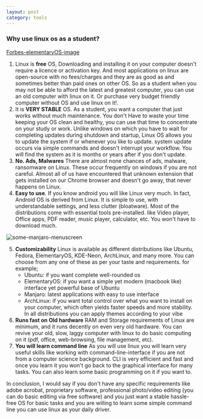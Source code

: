 ```yaml
---
layout: post
category: tools
---
```


### Why use linux os as a student?

[Forbes-elementaryOS-image](/assets/images/forbes-elementary.jpg)

1. Linux is **free** OS, Downloading and installing it on your computer doesn't require a licence or activation key. And most applications on linux are open-source with no fees/charges and they are as good as and sometimes better than paid ones on other OS.
So as a student when you may not be able to afford the latest and greatest computer,  you can use an old computer with linux on it. Or purchase very budget friendly computer without OS and use linux on it!.
2. It is **VERY STABLE** OS. As a student, you want a computer that just works without much maintenance. You don't Have to waste your time keeping your OS clean and healthy, you can use that time to concentrate on your study or work. Unlike windows on which you have to wait for completing updates during shutdown and startup, Linux OS allows you to update the system if or whenever you like to update. system update occurs via simple commands and doesn't interrupt your workflow. You will find the system as it is months or years after if you don't update.
3. **No. Ads, Malwares** There are almost none chances of ads, malware, ransomware on Linux. These occur frequently on windows if you are not careful. Almost all of us have encountered that unknown extension that gets installed on our Chrome browser and doesn't go away, that never happens on Linux.
4. **Easy to use**. If you know android you will like Linux very much. In fact, Android OS is derived from Linux. It is simple to use, with understandable settings, and less clutter (bloatware). Most of the distributions come with essential tools pre-installed. like Video player, Office apps, PDF reader, music player, calculator, etc. You won't have to download much.

![some-manjaro-menuscreen](/assets/image/linux-sample.jpg)

5. **Customizability** Linux is available as different distributions like Ubuntu, Fedora, ElementaryOS, KDE-Neon, ArchLinux, and many more. You can choose from any one of these as per your taste and requirements. for example;
    - Ubuntu: if you want complete well-rounded os
    - ElementaryOS: if you want a simple yet modern (macbook like) interface yet powerful base of Ubuntu
    - Manjaro: latest applications with easy to use interface
    - ArchLinux: if you want total control over what you want to install on your computer, which often yields faster speeds and more stability.
In all distributions you can apply themes according to your vibe
6. **Runs fast on Old hardware** RAM and Storage requirements of Linux are minimum, and it runs decently on even very old hardware. You can revive your old, slow, laggy computer with linux to do basic computing on it (pdf, office, web-browsing, file management, etc).
7. **You will learn command line** As you will use linux you will learn very useful skills like working with command-line-interface if you are not from a computer science background. CLI is very efficient and fast and once you learn it you won't go back to the graphical interface for many tasks. You can also learn some basic programming on it if you want to.

In conclusion, I would say if you don't have any specific requirements like adobe acrobat, proprietary software, professional photo/video editing (you can do basic editing via free software) and you just want a stable hassle-free OS for basic tasks and you are willing to learn some simple command line you can use linux as your daily driver.
